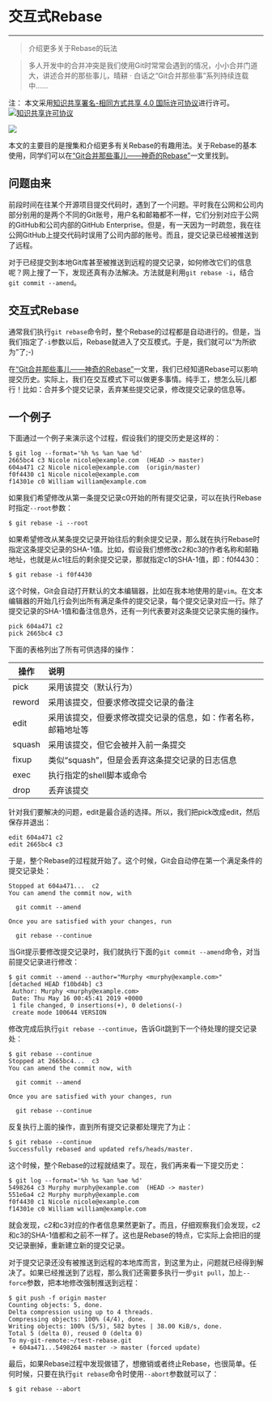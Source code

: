 # 交互式Rebase

---

> 介绍更多关于Rebase的玩法

> 多人开发中的合并冲突是我们使用Git时常常会遇到的情况，小小合并门道大，讲述合并的那些事儿，晴耕 · 白话之“Git合并那些事”系列​持续连载中……

注：
本文采用<a rel="license" href="http://creativecommons.org/licenses/by-sa/4.0/">知识共享署名-相同方式共享 4.0 国际许可协议</a>进行许可。<a rel="license" href="http://creativecommons.org/licenses/by-sa/4.0/"><img alt="知识共享许可协议" style="border-width:0" src="https://i.creativecommons.org/l/by-sa/4.0/80x15.png" /></a>

![](https://morningspace.github.io/assets/images/lab/git/rebase-2.png)

本文的主要目的是搜集和介绍更多有关Rebase的有趣用法。关于Rebase的基本使用，同学们可以在[“Git合并那些事儿——神奇的Rebase”](/git-merge-stories-6)一文里找到。

## 问题由来

前段时间在往某个开源项目提交代码时，遇到了一个问题。平时我在公网和公司内部分别用的是两个不同的Git账号，用户名和邮箱都不一样，它们分别对应于公网的GitHub和公司内部的GitHub Enterprise。但是，有一天因为一时疏忽，我在往公网GitHub上提交代码时误用了公司内部的账号。而且，提交记录已经被推送到了远程。

对于已经提交到本地Git库甚至被推送到远程的提交记录，如何修改它们的信息呢？网上搜了一下，发现还真有办法解决。方法就是利用`git rebase -i`，结合`git commit --amend`。

## 交互式Rebase

通常我们执行`git rebase`命令时，整个Rebase的过程都是自动进行的。但是，当我们指定了`-i`参数以后，Rebase就进入了交互模式。于是，我们就可以“为所欲为”了;-) 

在[“Git合并那些事儿——神奇的Rebase”](/git-merge-stories-6)一文里，我们已经知道Rebase可以影响提交历史。实际上，我们在交互模式下可以做更多事情。纯手工，想怎么玩儿都行！比如：合并多个提交记录，丢弃某些提交记录，修改提交记录的信息等。

## 一个例子

下面通过一个例子来演示这个过程，假设我们的提交历史是这样的：
```shell
$ git log --format='%h %s %an %ae %d'
2665bc4 c3 Nicole nicole@example.com  (HEAD -> master)
604a471 c2 Nicole nicole@example.com  (origin/master)
f0f4430 c1 Nicole nicole@example.com 
f14301e c0 William william@example.com 
```

如果我们希望修改从第一条提交记录c0开始的所有提交记录，可以在执行Rebase时指定`--root`参数：
```shell
$ git rebase -i --root
```

如果希望修改从某条提交记录开始往后的剩余提交记录，那么就在执行Rebase时指定这条提交记录的SHA-1值。比如，假设我们想修改c2和c3的作者名称和邮箱地址，也就是从c1往后的剩余提交记录，那就指定c1的SHA-1值，即：f0f4430：
```shell
$ git rebase -i f0f4430
```

这个时候，Git会自动打开默认的文本编辑器，比如在我本地使用的是`vim`。在文本编辑器的开始几行会列出所有满足条件的提交记录，每个提交记录对应一行。除了提交记录的SHA-1值和备注信息外，还有一列代表要对这条提交记录实施的操作。
```shell
pick 604a471 c2
pick 2665bc4 c3
```

下面的表格列出了所有可供选择的操作：

| 操作 	| 说明
| ---- 	|:----
| pick 	| 采用该提交（默认行为）
| reword| 采用该提交，但要求修改提交记录的备注
| edit	| 采用该提交，但要求修改提交记录的信息，如：作者名称，邮箱地址等
| squash| 采用该提交，但它会被并入前一条提交
| fixup	| 类似“squash”，但是会丢弃这条提交记录的日志信息
| exec	| 执行指定的shell脚本或命令
| drop	| 丢弃该提交

针对我们要解决的问题，edit是最合适的选择。所以，我们把pick改成edit，然后保存并退出：
```shell
edit 604a471 c2
edit 2665bc4 c3
```

于是，整个Rebase的过程就开始了。这个时候，Git会自动停在第一个满足条件的提交记录处：
```shell
Stopped at 604a471...  c2
You can amend the commit now, with

  git commit --amend 

Once you are satisfied with your changes, run

  git rebase --continue
```

当Git提示要修改提交记录时，我们就执行下面的`git commit --amend`命令，对当前提交记录进行修改：
```shell
$ git commit --amend --author="Murphy <murphy@example.com>"
[detached HEAD f10bd4b] c3
 Author: Murphy <murphy@example.com>
 Date: Thu May 16 00:45:41 2019 +0000
 1 file changed, 0 insertions(+), 0 deletions(-)
 create mode 100644 VERSION
```

修改完成后执行`git rebase --continue`，告诉Git跳到下一个待处理的提交记录处：
```shell
$ git rebase --continue
Stopped at 2665bc4...  c3
You can amend the commit now, with

  git commit --amend 

Once you are satisfied with your changes, run

  git rebase --continue
```

反复执行上面的操作，直到所有提交记录都处理完了为止：
```shell
$ git rebase --continue
Successfully rebased and updated refs/heads/master.
```

这个时候，整个Rebase的过程就结束了。现在，我们再来看一下提交历史：
```shell
$ git log --format='%h %s %an %ae %d'
5498264 c3 Murphy murphy@example.com  (HEAD -> master)
551e6a4 c2 Murphy murphy@example.com 
f0f4430 c1 Nicole nicole@example.com 
f14301e c0 William william@example.com
```

就会发现，c2和c3对应的作者信息果然更新了。而且，仔细观察我们会发现，c2和c3的SHA-1值都和之前不一样了。这也是Rebase的特点，它实际上会把旧的提交记录删掉，重新建立新的提交记录。

对于提交记录还没有被推送到远程的本地库而言，到这里为止，问题就已经得到解决了。如果已经推送到了远程，那么我们还需要多执行一步`git pull`，加上`--force`参数，把本地修改强制推送到远程：
```shell
$ git push -f origin master
Counting objects: 5, done.
Delta compression using up to 4 threads.
Compressing objects: 100% (4/4), done.
Writing objects: 100% (5/5), 582 bytes | 38.00 KiB/s, done.
Total 5 (delta 0), reused 0 (delta 0)
To my-git-remote:~/test-rebase.git
 + 604a471...5498264 master -> master (forced update)
```

最后，如果Rebase过程中发现做错了，想撤销或者终止Rebase，也很简单。任何时候，只要在执行`git rebase`命令时使用`--abort`参数就可以了：
```shell
$ git rebase --abort
```